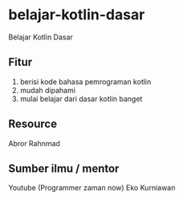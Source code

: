 # belajar-kotlin-dasar
Belajar Kotlin Dasar

## Fitur
1. berisi kode bahasa pemrograman kotlin
2. mudah dipahami
3. mulai belajar dari dasar kotlin banget

## Resource
Abror Rahnmad

## Sumber ilmu / mentor
Youtube (Programmer zaman now)
Eko Kurniawan
